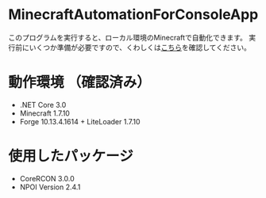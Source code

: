 # MinecraftAutomationForConsoleApp
このプログラムを実行すると、ローカル環境のMinecraftで自動化できます。
実行前にいくつか準備が必要ですので、くわしくは[こちら](https://qiita.com/takunology_net/private/4c270331c9559449febd)を確認してください。

# 動作環境 （確認済み）
- .NET Core 3.0
- Minecraft 1.7.10
- Forge 10.13.4.1614 + LiteLoader 1.7.10
  
# 使用したパッケージ
- CoreRCON 3.0.0
- NPOI Version 2.4.1